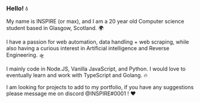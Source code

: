### Hello! 💧

My name is INSPIRE (or max), and I am a 20 year old Computer science student based in Glasgow, Scotland. 🌍

I have a passion for web automation, data handling + web scraping, while also having a curious interest in Artificial intelligence and Reverse Engineering. 🛸

I mainly code in Node.JS, Vanilla JavaScript, and Python. I would love to eventually learn and work with TypeScript and Golang. 🔥

I am looking for projects to add to my portfolio, if you have any suggestions please message me on discord @INSPIRE#0001 ! ❤️
